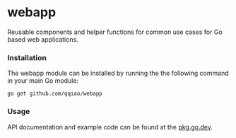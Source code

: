 # webapp
Reusable components and helper functions for common use cases for Go based web
applications.

### Installation

The webapp module can be installed by running the the following command in your
main Go module:

    go get github.com/qqiao/webapp

### Usage

API documentation and example code can be found at the [pkg.go.dev](https://pkg.go.dev/github.com/qqiao/webapp).
